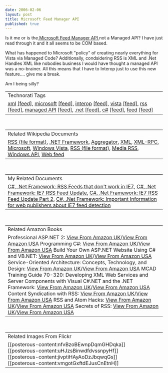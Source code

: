 ```yaml
---
date: 2006-02-06
layout: post
title: Microsoft Feed Manager API
published: true
---
```

Is it me or is the<a href="http://msdn.microsoft.com/library/default.asp?url=/library/en-us/feedsapi/rss/overviews/msfeeds_ovw.asp"> Microsoft Feed Manager API  </a>not a Managed API?  I have just read through it and it all seems to be COM based.<p />What has happened to Microsoft "policy" of creating nearly everything for Vista via Managed Code?  Additionally, condsidering RSS is XML and .Net Handles XML like nobodies business I would have thought a managed API was a no-brainer.  All this means that I have to Interop just to use this new feature.... give me a break.<p />Am I being silly?<p /><table class="TechnoratiHead TagHeader">
<tr><td>Technorati Tags</td></tr>
<tr class="Technorati"><td>
<a href="http://www.kinlan.co.uk/tag/xml" class="Tag" rel="tag">xml</a> <a href="http://feeds.technorati.com/feed/posts/tag/xml" class="Tag">[feed]</a>, <a href="http://www.kinlan.co.uk/tag/microsoft" class="Tag" rel="tag">microsoft</a> <a href="http://feeds.technorati.com/feed/posts/tag/microsoft" class="Tag">[feed]</a>, <a href="http://www.kinlan.co.uk/tag/interop" class="Tag" rel="tag">interop</a> <a href="http://feeds.technorati.com/feed/posts/tag/interop" class="Tag">[feed]</a>, <a href="http://www.kinlan.co.uk/tag/vista" class="Tag" rel="tag">vista</a> <a href="http://feeds.technorati.com/feed/posts/tag/vista" class="Tag">[feed]</a>, <a href="http://www.kinlan.co.uk/tag/rss" class="Tag" rel="tag">rss</a> <a href="http://feeds.technorati.com/feed/posts/tag/rss" class="Tag">[feed]</a>, <a href="http://www.kinlan.co.uk/tag/managed%20API" class="Tag" rel="tag">managed API</a> <a href="http://feeds.technorati.com/feed/posts/tag/managed%20API" class="Tag">[feed]</a>, <a href="http://www.kinlan.co.uk/tag/.net" class="Tag" rel="tag">.net</a> <a href="http://feeds.technorati.com/feed/posts/tag/.net" class="Tag">[feed]</a>, <a href="http://www.kinlan.co.uk/tag/c%23" class="Tag" rel="tag">c#</a> <a href="http://feeds.technorati.com/feed/posts/tag/c%23" class="Tag">[feed]</a>, <a href="http://www.kinlan.co.uk/tag/feed" class="Tag" rel="tag">feed</a> <a href="http://feeds.technorati.com/feed/posts/tag/feed" class="Tag">[feed]</a>
</td></tr>
</table><br /><table class="TechnoratiHead TagHeader">
<tr><td>Related Wikipedia Documents</td></tr>
<tr class="Technorati"><td>
<a href="http://en.wikipedia.org/wiki/RSS_(protocol)" class="Tag" rel="tag">RSS (file format)</a>, <a href="http://en.wikipedia.org/wiki/Microsoft_.NET" class="Tag" rel="tag">.NET Framework</a>, <a href="http://en.wikipedia.org/wiki/News_aggregator" class="Tag" rel="tag">Aggregator</a>, <a href="http://en.wikipedia.org/wiki/XML" class="Tag" rel="tag">XML</a>, <a href="http://en.wikipedia.org/wiki/XML-RPC" class="Tag" rel="tag">XML-RPC</a>, <a href="http://en.wikipedia.org/wiki/Microsoft" class="Tag" rel="tag">Microsoft</a>, <a href="http://en.wikipedia.org/wiki/Windows_Vista" class="Tag" rel="tag">Windows Vista</a>, <a href="http://en.wikipedia.org/wiki/Rss" class="Tag" rel="tag">RSS (file format)</a>, <a href="http://en.wikipedia.org/wiki/Media_RSS" class="Tag" rel="tag">Media RSS</a>, <a href="http://en.wikipedia.org/wiki/Windows_API" class="Tag" rel="tag">Windows API</a>, <a href="http://en.wikipedia.org/wiki/Web_feed" class="Tag" rel="tag">Web feed</a>
</td></tr>
</table><br /><table class="TechnoratiHead TagHeader">
<tr><td>My Related Documents</td></tr>
<tr class="Technorati"><td>
<a href="http://www.kinlan.co.uk/2005/08/rss-feeds-that-dont-work-in-ie7.html" class="Tag" rel="tag">C#, .Net Framework: RSS Feeds that don't work in IE7</a>, <a href="http://www.kinlan.co.uk/2005/07/ie7-rss-feed-update.html" class="Tag" rel="tag">C#, .Net Framework: IE7 RSS Feed Update</a>, <a href="http://www.kinlan.co.uk/2005/08/ie7-rss-feed-update-part-2.html" class="Tag" rel="tag">C#, .Net Framework: IE7 RSS Feed Update Part 2</a>, <a href="http://www.kinlan.co.uk/2005/08/important-information-for-web.html" class="Tag" rel="tag">C#, .Net Framework: Important Information for web publishers about IE7 feed detection</a>
</td></tr>
</table><br /><table class="TechnoratiHead TagHeader">
<tr><td>Related Amazon Books</td></tr>
<tr class="Technorati"><td>Professional ASP.NET 2: <a href="http://www.amazon.co.uk/exec/obidos/redirect?tag=cnetfra-21&amp;link_code=xm2&amp;camp=2025&amp;creative=165953&amp;path=http://www.amazon.co.uk/gp/redirect.html%253fASIN=0764576100%2526tag=cnetfra-21%2526lcode=xm2%2526cID=2025%2526ccmID=165953%2526location=/o/ASIN/0764576100%25253FSubscriptionId=0CM2PVF6VAHJQKW5G782" class="Tag" rel="tag">View From Amazon UK</a>/<a href="http://www.amazon.com/exec/obidos/redirect?tag=cnetfra-20&amp;link_code=xm2&amp;camp=2025&amp;creative=165953&amp;path=http://www.amazon.com/gp/redirect.html%253fASIN=0764576100%2526tag=cnetfra-20%2526lcode=xm2%2526cID=2025%2526ccmID=165953%2526location=/o/ASIN/0764576100%25253FSubscriptionId=0CM2PVF6VAHJQKW5G782" class="Tag" rel="tag">View From Amazon USA</a> Programming C#: <a href="http://www.amazon.co.uk/exec/obidos/redirect?tag=cnetfra-21&amp;link_code=xm2&amp;camp=2025&amp;creative=165953&amp;path=http://www.amazon.co.uk/gp/redirect.html%253fASIN=0596006993%2526tag=cnetfra-21%2526lcode=xm2%2526cID=2025%2526ccmID=165953%2526location=/o/ASIN/0596006993%25253FSubscriptionId=0CM2PVF6VAHJQKW5G782" class="Tag" rel="tag">View From Amazon UK</a>/<a href="http://www.amazon.com/exec/obidos/redirect?tag=cnetfra-20&amp;link_code=xm2&amp;camp=2025&amp;creative=165953&amp;path=http://www.amazon.com/gp/redirect.html%253fASIN=0596006993%2526tag=cnetfra-20%2526lcode=xm2%2526cID=2025%2526ccmID=165953%2526location=/o/ASIN/0596006993%25253FSubscriptionId=0CM2PVF6VAHJQKW5G782" class="Tag" rel="tag">View From Amazon USA</a> Build Your Own ASP.NET Website Using C# and VB.NET: <a href="http://www.amazon.co.uk/exec/obidos/redirect?tag=cnetfra-21&amp;link_code=xm2&amp;camp=2025&amp;creative=165953&amp;path=http://www.amazon.co.uk/gp/redirect.html%253fASIN=0957921861%2526tag=cnetfra-21%2526lcode=xm2%2526cID=2025%2526ccmID=165953%2526location=/o/ASIN/0957921861%25253FSubscriptionId=0CM2PVF6VAHJQKW5G782" class="Tag" rel="tag">View From Amazon UK</a>/<a href="http://www.amazon.com/exec/obidos/redirect?tag=cnetfra-20&amp;link_code=xm2&amp;camp=2025&amp;creative=165953&amp;path=http://www.amazon.com/gp/redirect.html%253fASIN=0957921861%2526tag=cnetfra-20%2526lcode=xm2%2526cID=2025%2526ccmID=165953%2526location=/o/ASIN/0957921861%25253FSubscriptionId=0CM2PVF6VAHJQKW5G782" class="Tag" rel="tag">View From Amazon USA</a> Service-Oriented Architecture: Concepts, Technology, and Design: <a href="http://www.amazon.co.uk/exec/obidos/redirect?tag=cnetfra-21&amp;link_code=xm2&amp;camp=2025&amp;creative=165953&amp;path=http://www.amazon.co.uk/gp/redirect.html%253fASIN=0131858580%2526tag=cnetfra-21%2526lcode=xm2%2526cID=2025%2526ccmID=165953%2526location=/o/ASIN/0131858580%25253FSubscriptionId=0CM2PVF6VAHJQKW5G782" class="Tag" rel="tag">View From Amazon UK</a>/<a href="http://www.amazon.com/exec/obidos/redirect?tag=cnetfra-20&amp;link_code=xm2&amp;camp=2025&amp;creative=165953&amp;path=http://www.amazon.com/gp/redirect.html%253fASIN=0131858580%2526tag=cnetfra-20%2526lcode=xm2%2526cID=2025%2526ccmID=165953%2526location=/o/ASIN/0131858580%25253FSubscriptionId=0CM2PVF6VAHJQKW5G782" class="Tag" rel="tag">View From Amazon USA</a> MCAD Training Guide 70-320: Developing XML Web Services and Server Components with Visual C#.NET and the .NET Framework: <a href="http://www.amazon.co.uk/exec/obidos/redirect?tag=cnetfra-21&amp;link_code=xm2&amp;camp=2025&amp;creative=165953&amp;path=http://www.amazon.co.uk/gp/redirect.html%253fASIN=0789728249%2526tag=cnetfra-21%2526lcode=xm2%2526cID=2025%2526ccmID=165953%2526location=/o/ASIN/0789728249%25253FSubscriptionId=0CM2PVF6VAHJQKW5G782" class="Tag" rel="tag">View From Amazon UK</a>/<a href="http://www.amazon.com/exec/obidos/redirect?tag=cnetfra-20&amp;link_code=xm2&amp;camp=2025&amp;creative=165953&amp;path=http://www.amazon.com/gp/redirect.html%253fASIN=0789728249%2526tag=cnetfra-20%2526lcode=xm2%2526cID=2025%2526ccmID=165953%2526location=/o/ASIN/0789728249%25253FSubscriptionId=0CM2PVF6VAHJQKW5G782" class="Tag" rel="tag">View From Amazon USA</a> Content Syndication with RSS: <a href="http://www.amazon.co.uk/exec/obidos/redirect?tag=cnetfra-21&amp;link_code=xm2&amp;camp=2025&amp;creative=165953&amp;path=http://www.amazon.co.uk/gp/redirect.html%253fASIN=0596003838%2526tag=cnetfra-21%2526lcode=xm2%2526cID=2025%2526ccmID=165953%2526location=/o/ASIN/0596003838%25253FSubscriptionId=0CM2PVF6VAHJQKW5G782" class="Tag" rel="tag">View From Amazon UK</a>/<a href="http://www.amazon.com/exec/obidos/redirect?tag=cnetfra-20&amp;link_code=xm2&amp;camp=2025&amp;creative=165953&amp;path=http://www.amazon.com/gp/redirect.html%253fASIN=0596003838%2526tag=cnetfra-20%2526lcode=xm2%2526cID=2025%2526ccmID=165953%2526location=/o/ASIN/0596003838%25253FSubscriptionId=0CM2PVF6VAHJQKW5G782" class="Tag" rel="tag">View From Amazon USA</a> RSS and Atom Hacks: <a href="http://www.amazon.co.uk/exec/obidos/redirect?tag=cnetfra-21&amp;link_code=xm2&amp;camp=2025&amp;creative=165953&amp;path=http://www.amazon.co.uk/gp/redirect.html%253fASIN=0596101457%2526tag=cnetfra-21%2526lcode=xm2%2526cID=2025%2526ccmID=165953%2526location=/o/ASIN/0596101457%25253FSubscriptionId=0CM2PVF6VAHJQKW5G782" class="Tag" rel="tag">View From Amazon UK</a>/<a href="http://www.amazon.com/exec/obidos/redirect?tag=cnetfra-20&amp;link_code=xm2&amp;camp=2025&amp;creative=165953&amp;path=http://www.amazon.com/gp/redirect.html%253fASIN=0596101457%2526tag=cnetfra-20%2526lcode=xm2%2526cID=2025%2526ccmID=165953%2526location=/o/ASIN/0596101457%25253FSubscriptionId=0CM2PVF6VAHJQKW5G782" class="Tag" rel="tag">View From Amazon USA</a> Secrets of RSS: <a href="http://www.amazon.co.uk/exec/obidos/redirect?tag=cnetfra-21&amp;link_code=xm2&amp;camp=2025&amp;creative=165953&amp;path=http://www.amazon.co.uk/gp/redirect.html%253fASIN=0321426223%2526tag=cnetfra-21%2526lcode=xm2%2526cID=2025%2526ccmID=165953%2526location=/o/ASIN/0321426223%25253FSubscriptionId=0CM2PVF6VAHJQKW5G782" class="Tag" rel="tag">View From Amazon UK</a>/<a href="http://www.amazon.com/exec/obidos/redirect?tag=cnetfra-20&amp;link_code=xm2&amp;camp=2025&amp;creative=165953&amp;path=http://www.amazon.com/gp/redirect.html%253fASIN=0321426223%2526tag=cnetfra-20%2526lcode=xm2%2526cID=2025%2526ccmID=165953%2526location=/o/ASIN/0321426223%25253FSubscriptionId=0CM2PVF6VAHJQKW5G782" class="Tag" rel="tag">View From Amazon USA</a>
</td></tr>
</table><br /><table class="TechnoratiHead TagHeader">
<tr><td>Related Images From Flickr</td></tr>
<tr class="Technorati"><td>
<span style="float: left;">[[posterous-content:nfvBzoBEwnpDqmGHDqka]]</span><span style="float: left;">[[posterous-content:uHJzsBinwdfdvssnpyHf]]</span><span style="float: left;">[[posterous-content:jivptiHAyAoDzJbqwqGs]]</span><span style="float: left;">[[posterous-content:vmgotGxftdEJusCnEtnH]]</span>
</td></tr>
</table><div class="blogger-post-footer"><img class="posterous_download_image" src="https://blogger.googleusercontent.com/tracker/8109338-113924392581293717?l=www.kinlan.co.uk%2Findex.html" height="1" alt="" width="1" /></div>

